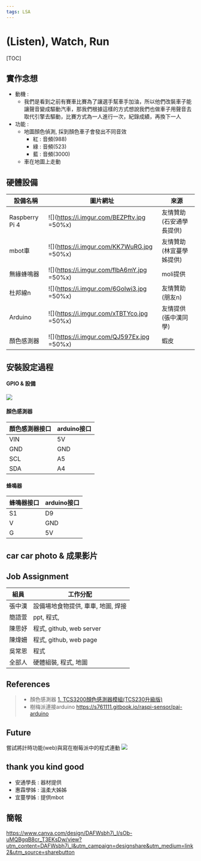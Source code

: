 ```yaml
---
tags: LSA
---
```


# (Listen), Watch, Run
[TOC]



## 實作念想 
- 動機 : 
    - 我們是看到之前有賽車比賽為了讓選手幫車手加油，所以他們改裝車子能讓聲音變成驅動汽車，那我們根據這樣的方式想說我們也做車子用聲音去取代引擎去驅動，比賽方式為一人進行一次，紀錄成績，再換下一人
- 功能 :
    - 地圖顏色偵測, 採到顏色車子會發出不同音效
        -  紅 : 音頻(988)
        -  綠 : 音頻(523)
        -  藍 : 音頻(3000)
    - 車在地圖上走動


## 硬體設備
| 設備名稱 | 圖片網址 | 來源 |
|---------|---------|-------|
| Raspberry Pi 4 |![](https://i.imgur.com/BEZPftv.jpg =50%x)| 友情贊助(石安通學長提供) |
| mbot車 |![](https://i.imgur.com/KK7WuRG.jpg =50%x)| 友情贊助(林宜蔓學姊提供) |
| 無緣蜂鳴器 |![](https://i.imgur.com/flbA6mY.jpg =50%x)| moli提供|
|杜邦線n |![](https://i.imgur.com/6GoIwi3.jpg =50%x)| 友情贊助(朋友n)|
|Arduino |![](https://i.imgur.com/xTBTYco.jpg =50%x)| 友情提供(張中漢同學)|
|顏色感測器|![](https://i.imgur.com/QJ597Ex.jpg =50%x)|蝦皮|

    


## 安裝設定過程
#### GPIO & 設備
![](https://i.imgur.com/cEbRA4x.png)

#### 顏色感測器
|顏色感測器接口|arduino接口 |
|------|------|
|VIN|5V|
|GND|GND|
|SCL|A5|
|SDA|A4|

#### 蜂鳴器
|蜂鳴器接口|arduino接口 |
|------|------|
|S1|D9|
|V|GND|
|G|5V|

## car car photo & 成果影片

## Job Assignment
|  組員 | 工作分配 |
|------|---------|
| 張中漢| 設備場地食物提供, 車車, 地圖, 焊接|
| 簡語萱| ppt, 程式, |
| 陳思妤| 程式, github, web server |
| 陳煒姍| 程式, github, web page|
| 吳常恩| 程式|
| 全部人|硬體組裝, 程式, 地圖 |

## References
> - 顏色感測器
> [1. TCS3200顏色感測器模組(TCS230升級版)](https://www.icshop.com.tw/product-page.php?9486)
> - 樹梅派連接arduino
> https://s761111.gitbook.io/raspi-sensor/pai-arduino
## Future
嘗試將計時功能(web)與寫在樹莓派中的程式連動
![](https://i.imgur.com/zUXDjP1.png)

## thank you kind good
- 安通學長 : 器材提供
- 惠霖學姊 : 溫柔大姊姊
- 宜蔓學姊 : 提供mbot

## 簡報
https://www.canva.com/design/DAFWsbh7i_I/sOb-uMQBgqB8cr_T3EKsDw/view?utm_content=DAFWsbh7i_I&utm_campaign=designshare&utm_medium=link2&utm_source=sharebutton

